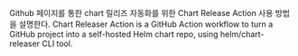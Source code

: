 Github 페이지를 통한 chart 릴리즈 자동화를 위한 Chart Release Action 사용 방법을 설명한다. Chart Releaser Action is a GitHub Action workflow to turn a GitHub project into a self-hosted Helm chart repo, using helm/chart-releaser CLI tool.